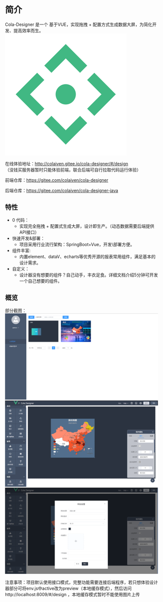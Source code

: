 # 简介
Cola-Designer 是一个 基于VUE，实现拖拽 + 配置方式生成数据大屏，为简化开发、提高效率而生。
![](../.vuepress/public/logo.svg)

在线体验地址：<a href="http://colaiven.gitee.io/cola-designer/#/design" target="_blank">http://colaiven.gitee.io/cola-designer/#/design</a>   
（没钱买服务器暂时只能体验前端，联合后端可自行拉取代码运行体验）   

前端仓库：<a href="https://gitee.com/colaiven/cola-designer" target="_blank">https://gitee.com/colaiven/cola-designer</a>   

后端仓库：<a href="https://gitee.com/colaiven/cola-designer-java" target="_blank">https://gitee.com/colaiven/cola-designer-java</a>   

## 特性
* 0 代码：
  * 实现完全拖拽 + 配置式生成大屏，设计即生产。（动态数据需要后端提供API接口）
* 快速开发&部署：
  * 项目采用行业流行架构：SpringBoot+Vue，开发\部署方便。
* 组件丰富:
  * 内置element、dataV、echarts等优秀开源的报表常用组件，满足基本的设计需求。
* 自定义：
  * 设计器没有想要的组件？自己动手，丰衣足食。详细文档介绍5分钟可开发一个自己想要的组件。

## 概览
部分截图：
![](../.vuepress/public/designer/m2.png)
![](../.vuepress/public/designer/d2.png)
![](../.vuepress/public/designer/d3.png)

注意事项：项目默认使用接口模式，完整功能需要连接后端程序，若只想体验设计器部分可将env.js中active改为preview（本地缓存模式），然后访问http://localhost:8009/#/design  ，本地缓存模式暂时不能使用图片上传